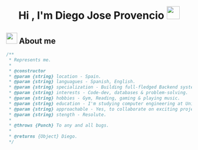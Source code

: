 <h1 align="center"><b>Hi , I'm Diego Jose Provencio </b><img src="https://media.giphy.com/media/hvRJCLFzcasrR4ia7z/giphy.gif" width="35"></h1>

## <picture><img src = "https://github.com/7oSkaaa/7oSkaaa/blob/main/Images/about_me.gif?raw=true" width = 30px></picture> About me

<div align="left">

```js
/**
 * Represents me.
 *
 * @constructor
 * @param {string} location - Spain.
 * @param {string} languagues - Spanish, English.
 * @param {string} specialization - Building full-fledged Backend systems and iOS applications.
 * @param {string} interests - Code-dev, databases & problem-solving.
 * @param {string} hobbies - Gym, Reading, gaming & playing music.
 * @param {string} education - I'm studying computer engineering at University of Valencia, Spain.
 * @param {string} approachable - Yes, to collaborate on exciting projects, don't hesitate to react out.
 * @param {string} stength - Resolute.
 *
 * @throws {Punch} To any and all bugs.
 *
 * @returns {Object} Diego.
 */
```

</div>




